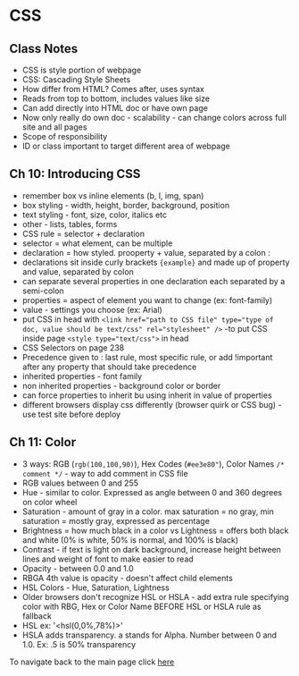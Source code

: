 # CSS

## Class Notes

- CSS is style portion of webpage
- CSS: Cascading Style Sheets
- How differ from HTML? Comes after, uses syntax
- Reads from top to bottom, includes values like size
- Can add directly into HTML doc or have own page
- Now only really do own doc - scalability - can change colors across full site and all pages
- Scope of responsibility
- ID or class important to target different area of webpage

## Ch 10: Introducing CSS

- remember box vs inline elements (b, l, img, span)
- box styling - width, height, border, background, position
- text styling - font, size, color, italics etc
- other - lists, tables, forms
- CSS rule = selector + declaration
- selector = what element, can be multiple
- declaration = how styled. prooperty + value, separated by a colon :
- declarations sit inside curly brackets `{example}` and made up of property and value, separated by colon
- can separate several properties in one declaration each separated by a semi-colon
- properties = aspect of element you want to change (ex: font-family)
- value - settings you choose (ex: Arial)
- put CSS in head with `<link href="path to CSS file" type="type of doc, value should be text/css" rel="stylesheet" />`
-to put CSS inside page `<style type="text/css">` in head
- CSS Selectors on page 238
- Precedence given to : last rule, most specific rule, or add !important after any property that should take precedence
- inherited properties - font family
- non inherited properties - background color or border
- can force properties to inherit bu using inherit in value of properties
- different browsers display css differently (browser quirk or CSS bug) - use test site before deploy

## Ch 11: Color

- 3 ways: RGB (`rgb(100,100,90)`), Hex Codes (`#ee3e80"`), Color Names
`/* comment */` - way to add comment in CSS file
- RGB values between 0 and 255
- Hue - similar to color. Expressed as angle between 0 and 360 degrees on color wheel
- Saturation - amount of gray in a color. max saturation = no gray, min saturation = mostly gray, expressed as percentage
- Brightness = how much black in a color vs Lightness = offers both black and white (0% is white, 50% is normal, and 100% is black)
- Contrast - if text is light on dark background, increase height between lines and weight of font to make easier to read
- Opacity - between 0.0 and 1.0
- RBGA 4th value is opacity - doesn't affect child elements
- HSL Colors - Hue, Saturation, Lightness
- Older browsers don't recognize HSL or HSLA - add extra rule specifying color with RBG, Hex or Color Name BEFORE HSL or HSLA rule as fallback
- HSL ex: '<hsl(0,0%,78%)>'
- HSLA adds transparency. a stands for Alpha. Number between 0 and 1.0. Ex: .5 is 50% transparency

To navigate back to the main page click [here](https://hmay1415.github.io/reading-notes/)
